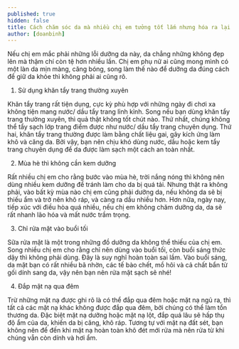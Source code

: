 ```yaml
---
published: true
hidden: false
title: Cách chăm sóc da mà nhiều chị em tưởng tốt lắm nhưng hóa ra lại hại không tưởng
author: [doanbinh] 
---
```



Nếu chị em mắc phải những lỗi dưỡng da này, da chẳng những không đẹp lên mà thậm chí còn tệ hơn nhiều lần.
Chị em phụ nữ ai cũng mong mình có một làn da mịn màng, căng bóng, song làm thế nào để dưỡng da đúng cách để giữ da khỏe thì không phải ai cũng rõ.

1. Sử dụng khăn tẩy trang thường xuyên

Khăn tẩy trang rất tiện dụng, cực kỳ phù hợp với những ngày đi chơi xa không tiện mang nước/ dầu tẩy trang lỉnh kỉnh. Song nếu bạn dùng khăn tẩy trang thường xuyên, thì quả thật không tốt chút nào. Thứ nhất, chúng không thể tẩy sạch lớp trang điểm được như nước/ dầu tẩy trang chuyên dụng. Thứ hai, khăn tẩy trang thường được làm bằng chất liệu gai, gây kích ứng làm khô và căng da. Bởi vậy, bạn nên chịu khó dùng nước, dầu hoặc kem tẩy trang chuyên dụng để da được làm sạch một cách an toàn nhất.

2. Mùa hè thì không cần kem dưỡng

Rất nhiều chị em cho rằng bước vào mùa hè, trời nắng nóng thì không nên dùng nhiều kem dưỡng để tránh làm cho da bị quá tải. Nhưng thật ra không phải, vào bất kỳ mùa nào chị em cũng phải dưỡng da, nếu không da sẽ bị thiếu ẩm và trở nên khô ráp, và càng ra dầu nhiều hơn. Hơn nữa, ngày nay, tiếp xúc với điều hòa quá nhiều, nếu chị em không chăm dưỡng da, da sẽ rất nhanh lão hóa và mất nước trầm trọng.


3. Chỉ rửa mặt vào buổi tối

Sữa rửa mặt là một trong những đồ dưỡng da không thể thiếu của chị em. Song nhiều chị em cho rằng chỉ nên dùng vào buổi tối, còn buổi sáng thức dậy thì không phải dùng. Đây là suy nghĩ hoàn toàn sai lầm. Vào buổi sáng, da mặt bạn có rất nhiều bã nhờn, các tế bào chết, mồ hôi và cả chất bẩn từ gối dính sang da, vậy nên bạn nên rửa mặt sạch sẽ nhé!

4. Đắp mặt nạ qua đêm

Trừ những mặt nạ được ghi rõ là có thể đắp qua đêm hoặc mặt nạ ngủ ra, thì tất cả các mặt nạ khác không được đắp qua đêm, bởi chúng có thể làm tổn thương da. Đặc biệt mặt nạ dưỡng hoặc mặt nạ lột, đắp quá lâu sẽ hấp thụ độ ẩm của da, khiến da bị căng, khô ráp. Tương tự với mặt nạ đất sét, bạn không nên để đến khi mặt nạ hoàn toàn khô đét mới rửa mà nên rửa từ khi chúng vẫn còn dính và hơi ẩm.